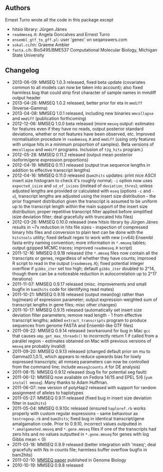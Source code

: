 ## Authors
Ernest Turro wrote all the code in this package except

  - hitsio library: J&uuml;rgen J&auml;nes
  - `readmmseq.R`: Angela Goncalves and Ernest Turro
  - `ensembl_gtf_to_gff.pl`: user 'genec' on seqanswers.com
  - `sokal.cc`/`hh`: Graeme Ambler
  - `fasta.c`/`h`: Bio5495/BME537 Computational Molecular Biology, Michigan State University

## Changelog
  - 2013-06-09: MMSEQ 1.0.3 released, fixed beta update (covariates common to all models can now be taken into account); also fixed harmless bug that could strip first character of sample names in mmdiff output header
  - 2013-04-26: MMSEQ 1.0.2 released, better prior for eta in `mmdiff` (Inverse-Gamma)
  - 2013-04-08: MMSEQ 1.0.1 released, including new binaries `mmcollapse` and `mmdiff` (publication forthcoming)
  - 2012-12-06: MMSEQ 1.0.0 beta released (more `mmseq` output: estimates for features even if they have no reads, output posterior standard deviations, whether or not features have been observed, etc. Improved normalisation procedure in `readmmseq.R` and `mmdiff` (using only features with unique hits in a minimum proportion of samples). Beta versions of `mmcollapse` and `mmdiff` programs. Inclusion of `t2g_hits` program.)
  - 2012-05-28: MMSEQ 0.11.2 released (output mean posterior isoform/gene expression proportions)
  - 2012-04-19: MMSEQ 0.11.1 released (output true sequence lengths in addition to effective transcript lengths)
  - 2012-04-16: MMSEQ 0.11.0 released (`bam2hits` updates: print nice ASCII insert size histogram to check it's roughly normal; `-i` option now uses `expected_isize` and `sd_of_isizes` (instead of `deviation_thres`); unless adjusted lengths are provided or calculated with `mseq` (options `-c` and `-u`), transcript lengths are adjusted using the insert size distribution - the prior fragment distribution given the transcript is assumed to be uniform up to the transcript length within the main support of the insert size distribution; proper repetitive transcript filter applied before simplified isize deviation filter; deal gracefully with truncated hits files)
  - 2012-03-26: MMSEQ 0.10.0 released (new hitsio library by J&uuml;rgen J&auml;nes results in ~7x reduction in hits file sizes - inspection of compressed binary hits files and conversion to plain text can be done with the `hitstools` utility; fixed default regex to work with new (&gt;v64) Ensembl fasta entry naming convention; more information in `*.mmseq` tables; output gzipped MCMC traces; improved `readmmseq.R` script)
  - 2011-12-16: MMSEQ 0.9.18 released (the `*.mmseq` files now contain all the transcripts or genes, regardless of whether they have counts; improved R script to read in the output (`readmmseq.R`); fixed potential integer overflow if `gibbs_iter` set too high; default `gibbs_iter` doubled to 2^14, though there can be a noticeable reduction in autocorrelation up to 2^17 iterations)
  - 2011-11-07: MMSEQ 0.9.17 released (misc. improvements and small bugfix in `bam2hits` code for identifying read mates)
  - 2011-10-21: MMSEQ 0.9.16 released (output mean(log) rather than log(mean) of expression parameter; output expression-weighted sum of transcript lengths in gene files; misc other changes)
  - 2011-10-17: MMSEQ 0.9.15 released (automatically set insert size deviation filter parameters; remove read length - 1 from effective transcript lengths; added `extract_transcripts` program to produce sequences from genome FASTA and Ensembl-like GTF files)
  - 2011-09-22: MMSEQ 0.9.14 released (workaround for bug in Mac `gcc` that causes `omp_get_max_threads()` to incorrectly return 1 if called from a parallel region - estimates obtained on Mac with previous versions of `mmseq` are probably invalid)
  - 2011-09-20: MMSEQ 0.9.13 released (changed default prior on mu to Gamma(0.1,0.1), which appears to reduce upwards bias for lowly expressed transcripts; all mmseq parameters can now be controlled from the command line; include `mmseq2counts.R` for DE analysis)
  - 2011-08-15: MMSEQ 0.9.12 released (bug fix for potential seg fault)
  - 2011-06-12: MMSEQ now available on Fedora 14/15 and EPEL 5/6 (`yum install mmseq`). Many thanks to Adam Huffman.
  - 2011-06-07: new version of polyHap2 released with support for random assignment of alleles to haplotypes
  - 2011-05-27: MMSEQ 0.9.11 released (fixed bug in insert size deviation filter in `bam2hits`)
  - 2011-05-04: MMSEQ 0.9.10c released (ensured `haploref.rb` works properly with custom regular expressions - same behaviour as `testregexp.rb` and `bam2hits`; fixed bug in identical transcript/gene amalgamation code. Prior to 0.9.10, incorrect values outputted in `*.amalgamated.mmseq` and `*.gene.mmseq` files if one of the transcripts had zero hits and no values outputted in `*.gene.mmseq` for genes with log Gibbs mean &lt; 0)
  - 2011-03-18: MMSEQ 0.9.9 released (better integration with 'mseq'; deal gracefully with Ns in counts file; harmless buffer overflow bugfix in bam2hits)
  - 2011-02-10: <a href="http://dx.doi.org/10.1186/gb-2011-12-2-r13">MMSEQ paper</a> published in Genome Biology
  - 2010-10-19: MMSEQ 0.9.8 released
